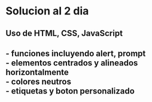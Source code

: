 <h1>Solucion al 2 dia</h1>

  <h2>Uso de HTML, CSS, JavaScript<h2/>
  <p>
  - funciones incluyendo alert, prompt <br>
  - elementos centrados y alineados horizontalmente <br>
  - colores neutros <br>
  - etiquetas y boton personalizado <br>
  </p>
